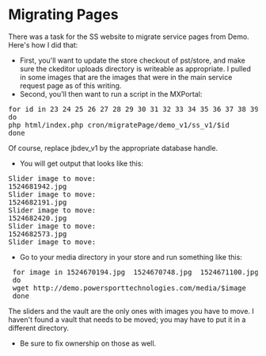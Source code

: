 Migrating Pages
===============

There was a task for the SS website to migrate service pages from Demo. Here's how I did that:

* First, you'll want to update the store checkout of pst/store, and make sure the ckeditor uploads directory is writeable as appropriate. I pulled in some images that are the images that were in the main service request page as of this writing.
* Second, you'll then want to run a script in the MXPortal:

<pre>
for id in 23 24 25 26 27 28 29 30 31 32 33 34 35 36 37 38 39 40 41 42 43 44 45 46 47 48 
do 
php html/index.php cron/migratePage/demo_v1/ss_v1/$id
done
</pre>

Of course, replace jbdev_v1 by the appropriate database handle.

* You will get output that looks like this:

<pre>
Slider image to move: 
1524681942.jpg
Slider image to move: 
1524682191.jpg
Slider image to move: 
1524682420.jpg
Slider image to move: 
1524682573.jpg
Slider image to move: 
</pre>

* Go to your media directory in your store and run something like this:

<pre>
 for image in 1524670194.jpg  1524670748.jpg  1524671100.jpg  1524671450.jpg  1524672114.jpg  1524672593.jpg  1524672962.jpg  1524673320.jpg  1524673523.jpg  1524680042.jpg  1524680351.jpg  1524680539.jpg  1524680761.jpg  1524680955.jpg  1524681125.jpg  1524681457.jpg  1524681795.jpg  1524681942.jpg  1524682191.jpg  1524682420.jpg  1524682573.jpg  1524682789.jpg  1524682979.jpg  1524683291.jpg  1524683495.jpg 
 do
 wget http://demo.powersporttechnologies.com/media/$image
 done
</pre>

The sliders and the vault are the only ones with images you have to move. I haven't found a vault that needs to be moved; you may have to put it in a different directory.

* Be sure to fix ownership on those as well.
